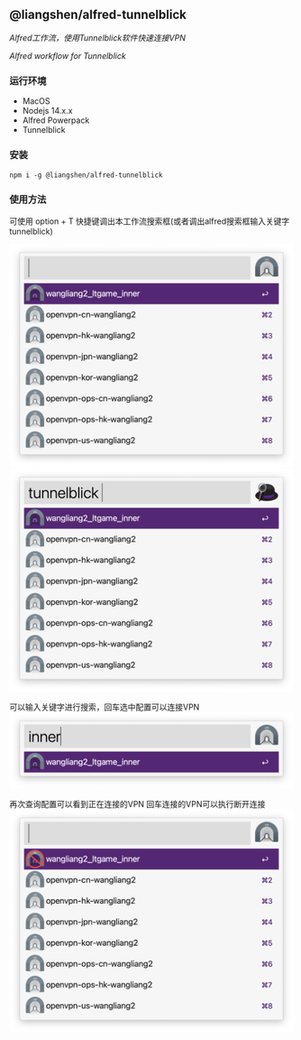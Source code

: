 ## @liangshen/alfred-tunnelblick

*Alfred工作流，使用Tunnelblick软件快速连接VPN*

*Alfred workflow for Tunnelblick*

### 运行环境

* MacOS
* Nodejs 14.x.x
* Alfred Powerpack
* Tunnelblick

### 安装

```
npm i -g @liangshen/alfred-tunnelblick
```

### 使用方法

可使用 option + T 快捷键调出本工作流搜索框(或者调出alfred搜索框输入关键字 tunnelblick)

![](./docs/tunnelblick.png)
![](./docs/tunnelblick2.png)

可以输入关键字进行搜索，回车选中配置可以连接VPN
![](./docs/tunnelblick3.png)

再次查询配置可以看到正在连接的VPN 回车连接的VPN可以执行断开连接
![](./docs/tunnelblick4.png)

